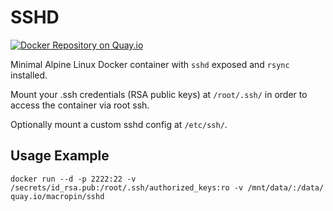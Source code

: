 # SSHD

[![Docker Repository on Quay.io](https://quay.io/repository/macropin/sshd/status "Docker Repository on Quay.io")](https://quay.io/repository/macropin/sshd)

Minimal Alpine Linux Docker container with `sshd` exposed and `rsync` installed.

Mount your .ssh credentials (RSA public keys) at `/root/.ssh/` in order to access the container via root ssh.

Optionally mount a custom sshd config at `/etc/ssh/`.

## Usage Example

```
docker run --d -p 2222:22 -v /secrets/id_rsa.pub:/root/.ssh/authorized_keys:ro -v /mnt/data/:/data/ quay.io/macropin/sshd
````
